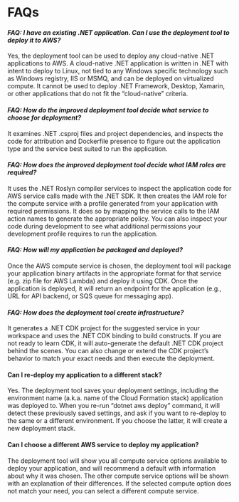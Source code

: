 # FAQs

#### *FAQ: I have an existing .NET application. Can I use the deployment tool to deploy it to AWS?*
Yes, the deployment tool can be used to deploy any cloud-native .NET applications to AWS. A cloud-native .NET application is written in .NET with intent to deploy to Linux, not tied to any Windows specific technology such as Windows registry, IIS or MSMQ, and can be deployed on virtualized compute. It cannot be used to deploy .NET Framework, Desktop, Xamarin, or other applications that do not fit the “cloud-native” criteria.

#### *FAQ: How do the improved deployment tool decide what service to choose for deployment?*
It examines .NET .csproj files and project dependencies, and inspects the code for attribution and Dockerfile presence to figure out the application type and the service best suited to run the application.

#### *FAQ: How does the improved deployment tool decide what IAM roles are required?*
It uses the .NET Roslyn compiler services to inspect the application code for AWS service calls made with the .NET SDK. It then creates the IAM role for the compute service with a profile generated from your application with required permissions. It does so by mapping the service calls to the IAM action names to generate the appropriate policy. You can also inspect your code during development to see what additional permissions your development profile requires to run the application.

#### *FAQ: How will my application be packaged and deployed?*
Once the AWS compute service is chosen, the deployment tool will package your application binary artifacts in the appropriate format for that service (e.g. zip file for AWS Lambda) and deploy it using CDK. Once the application is deployed, it will return an endpoint for the application (e.g., URL for API backend, or SQS queue for messaging app).

#### *FAQ: How does the deployment tool create infrastructure?*
It generates a .NET CDK project for the suggested service in your workspace and uses the .NET CDK binding to build constructs. If you are not ready to learn CDK, it will auto-generate the default .NET CDK project behind the scenes. You can also change or extend the CDK project’s behavior to match your exact needs and then execute the deployment.

#### Can I re-deploy my application to a different stack?
Yes. The deployment tool saves your deployment settings, including the environment name (a.k.a. name of the Cloud Formation stack) application was deployed to. When you re-run “dotnet aws deploy” command, it will detect these previously saved settings, and ask if you want to re-deploy to the same or a different environment. If you choose the latter, it will create a new deployment stack.

#### Can I choose a different AWS service to deploy my application?
The deployment tool will show you all compute service options available to deploy your application, and will recommend a default with information about why it was chosen. The other compute service options will be shown with an explanation of their differences. If the selected compute option does not match your need, you can select a different compute service.
